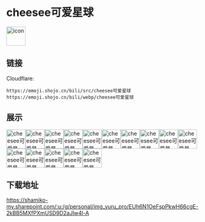 # cheesee可爱星球
<img src="https://emoji.shojo.cn/bili/src/cheesee可爱星球/icon.png" width="50" height="50" alt="icon">

## 链接
Cloudflare:
```
https://emoji.shojo.cn/bili/src/cheesee可爱星球
https://emoji.shojo.cn/bili/webp/cheesee可爱星球
```
## 展示
<img src="https://emoji.shojo.cn/bili/src/cheesee可爱星球/cheesee可爱星球-拿捏.png" width="50" height="50" alt="cheesee可爱星球-拿捏"><img src="https://emoji.shojo.cn/bili/src/cheesee可爱星球/cheesee可爱星球-爱你.png" width="50" height="50" alt="cheesee可爱星球-爱你"><img src="https://emoji.shojo.cn/bili/src/cheesee可爱星球/cheesee可爱星球-送花.png" width="50" height="50" alt="cheesee可爱星球-送花"><img src="https://emoji.shojo.cn/bili/src/cheesee可爱星球/cheesee可爱星球-乖巧.png" width="50" height="50" alt="cheesee可爱星球-乖巧"><img src="https://emoji.shojo.cn/bili/src/cheesee可爱星球/cheesee可爱星球-开心.png" width="50" height="50" alt="cheesee可爱星球-开心"><img src="https://emoji.shojo.cn/bili/src/cheesee可爱星球/cheesee可爱星球-打招呼.png" width="50" height="50" alt="cheesee可爱星球-打招呼"><img src="https://emoji.shojo.cn/bili/src/cheesee可爱星球/cheesee可爱星球-许愿瓶.png" width="50" height="50" alt="cheesee可爱星球-许愿瓶"><img src="https://emoji.shojo.cn/bili/src/cheesee可爱星球/cheesee可爱星球-禁止投食.png" width="50" height="50" alt="cheesee可爱星球-禁止投食"><img src="https://emoji.shojo.cn/bili/src/cheesee可爱星球/cheesee可爱星球-变傻泡泡.png" width="50" height="50" alt="cheesee可爱星球-变傻泡泡"><img src="https://emoji.shojo.cn/bili/src/cheesee可爱星球/cheesee可爱星球-哇哦.png" width="50" height="50" alt="cheesee可爱星球-哇哦"><img src="https://emoji.shojo.cn/bili/src/cheesee可爱星球/cheesee可爱星球-心动.png" width="50" height="50" alt="cheesee可爱星球-心动"><img src="https://emoji.shojo.cn/bili/src/cheesee可爱星球/cheesee可爱星球-来喽.png" width="50" height="50" alt="cheesee可爱星球-来喽"><img src="https://emoji.shojo.cn/bili/src/cheesee可爱星球/cheesee可爱星球-？.png" width="50" height="50" alt="cheesee可爱星球-？"><img src="https://emoji.shojo.cn/bili/src/cheesee可爱星球/cheesee可爱星球-阿巴阿巴.png" width="50" height="50" alt="cheesee可爱星球-阿巴阿巴"><img src="https://emoji.shojo.cn/bili/src/cheesee可爱星球/cheesee可爱星球-加油.png" width="50" height="50" alt="cheesee可爱星球-加油">

## 下载地址

https://shamiko-my.sharepoint.com/:u:/g/personal/img_yuru_pro/EUh6N1OeFspPkwH66cgE-2kBB5MXfPXmUSD9D2aJlw4l-A